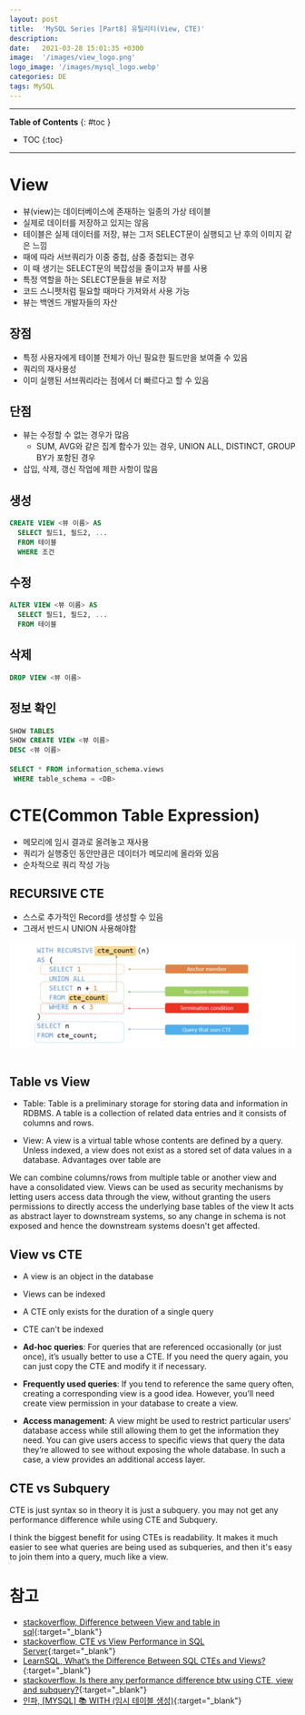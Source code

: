 ```yaml
---
layout: post
title:  'MySQL Series [Part8] 유틸리티(View, CTE)'
description: 
date:   2021-03-28 15:01:35 +0300
image:  '/images/view_logo.png'
logo_image: '/images/mysql_logo.webp'
categories: DE
tags: MySQL
---
```


---
**Table of Contents**
{: #toc }
*  TOC
{:toc}

---

# View
- 뷰(view)는 데이터베이스에 존재하는 일종의 가상 테이블
- 실제로 데이터를 저장하고 있지는 않음
- 테이블은 실제 데이터를 저장, 뷰는 그저 SELECT문이 실행되고 난 후의 이미지 같은 느낌
- 때에 따라 서브쿼리가 이중 중첩, 삼중 중첩되는 경우 
- 이 때 생기는 SELECT문의 복잡성을 줄이고자 뷰를 사용
- 특정 역할을 하는 SELECT문들을 뷰로 저장  
- 코드 스니펫처럼 필요할 때마다 가져와서 사용 가능
- 뷰는 백엔드 개발자들의 자산

## 장점
- 특정 사용자에게 테이블 전체가 아닌 필요한 필드만을 보여줄 수 있음
- 쿼리의 재사용성
- 이미 실행된 서브쿼리라는 점에서 더 빠르다고 할 수 있음

## 단점
- 뷰는 수정할 수 없는 경우가 많음
  - SUM, AVG와 같은 집계 함수가 있는 경우, UNION ALL, DISTINCT, GROUP BY가 포함된 경우
- 삽입, 삭제, 갱신 작업에 제한 사항이 많음

## 생성

```sql
CREATE VIEW <뷰 이름> AS
  SELECT 필드1, 필드2, ...
  FROM 테이블
  WHERE 조건
```

## 수정

```sql
ALTER VIEW <뷰 이름> AS
  SELECT 필드1, 필드2, ...
  FROM 테이블
```
## 삭제

```sql
DROP VIEW <뷰 이름>
```

## 정보 확인

```sql
SHOW TABLES
SHOW CREATE VIEW <뷰 이름>
DESC <뷰 이름>

SELECT * FROM information_schema.views
 WHERE table_schema = <DB>
```

# CTE(Common Table Expression)

- 메모리에 임시 결과로 올려놓고 재사용
- 쿼리가 실행중인 동안만큼은 데이터가 메모리에 올라와 있음
- 순차적으로 쿼리 작성 가능

## RECURSIVE CTE

- 스스로 추가적인 Record를 생성할 수 있음
- 그래서 반드시 UNION 사용해야함

![](/images/mysql_40.png)

```sql

```

## Table vs View

- Table: Table is a preliminary storage for storing data and information in RDBMS. A table is a collection of related data entries and it consists of columns and rows.

- View: A view is a virtual table whose contents are defined by a query. Unless indexed, a view does not exist as a stored set of data values in a database. Advantages over table are

We can combine columns/rows from multiple table or another view and have a consolidated view.
Views can be used as security mechanisms by letting users access data through the view, without granting the users permissions to directly access the underlying base tables of the view
It acts as abstract layer to downstream systems, so any change in schema is not exposed and hence the downstream systems doesn't get affected.  

## View vs CTE

- A view is an object in the database
- Views can be indexed
- A CTE only exists for the duration of a single query
- CTE can't be indexed

- **Ad-hoc queries**: For queries that are referenced occasionally (or just once), it’s usually better to use a CTE. If you need the query again, you can just copy the CTE and modify it if necessary.
- **Frequently used queries**: If you tend to reference the same query often, creating a corresponding view is a good idea. However, you’ll need create view permission in your database to create a view.
- **Access management**: A view might be used to restrict particular users’ database access while still allowing them to get the information they need. You can give users access to specific views that query the data they’re allowed to see without exposing the whole database. In such a case, a view provides an additional access layer.

## CTE vs Subquery

CTE is just syntax so in theory it is just a subquery. you may not get any performance difference while using CTE and Subquery.  

I think the biggest benefit for using CTEs is readability. It makes it much easier to see what queries are being used as subqueries, and then it's easy to join them into a query, much like a view.  

# 참고

- [stackoverflow, Difference between View and table in sql](https://stackoverflow.com/questions/6015175/difference-between-view-and-table-in-sql){:target="_blank"}
- [stackoverflow, CTE vs View Performance in SQL Server](https://stackoverflow.com/questions/6026842/cte-vs-view-performance-in-sql-server){:target="_blank"}
- [LearnSQL, What’s the Difference Between SQL CTEs and Views?](https://learnsql.com/blog/difference-between-sql-cte-and-view/){:target="_blank"}
- [stackoverflow, Is there any performance difference btw using CTE, view and subquery?](https://stackoverflow.com/questions/52771879/is-there-any-performance-difference-btw-using-cte-view-and-subquery){:target="_blank"}
- [인파, [MYSQL] 📚 WITH (임시 테이블 생성)](https://inpa.tistory.com/entry/MYSQL-%F0%9F%93%9A-WITH-%EC%9E%84%EC%8B%9C-%ED%85%8C%EC%9D%B4%EB%B8%94?category=890808){:target="_blank"}
